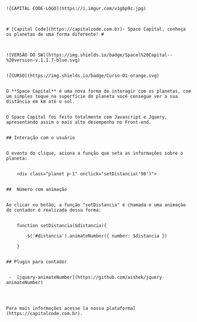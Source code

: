 
    ![CAPITAL CODE-LOGO](https://i.imgur.com/v1gbp9c.jpg)

     

    # [Capital Code](https://capitalcode.com.br)- Space Capital, conheça os planetas de uma forma diferente! #
     


    ![VERSÃO DO SW](https://img.shields.io/badge/Spacel%20Capital--%20version-v.1.1.7-blue.svg)
     

    ![CURSO](https://img.shields.io/badge/Curso-01-orange.svg)
     

    O **Space Capital** é uma nova forma de interagir com os planetas, com um simples toque na superfície do planeta você consegue ver a sua distância em km até o sol.
     

    O Space Capital foi feito totalmente com Javascript e Jquery, apresentando assim o mais alto desempenho no Front-end.
     

    ## Interação com o usuário
     

    O evento do clique, aciona a função que seta as informações sobre o planeta:
     

        <div class="planet p-1" onclick="setDistancia('90')">
     

    ##  Número com animação
     

    Ao clicar no botão, a função "setDistancia" é chamada e uma animação do contador é realizada dessa forma:
     

        function setDistancia($distancia){

            $('#distancia').animateNumber({ number: $distancia })

        }
     

    ## Plugin para contador
     

     -  [jquery-animateNumber](https://github.com/aishek/jquery-animateNumber)

     
     

    Para mais informações acesse [a nossa plataforma](https://capitalcode.com.br).